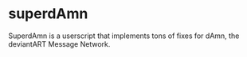 superdAmn
=========

SuperdAmn is a userscript that implements tons of fixes for dAmn, the deviantART Message Network.